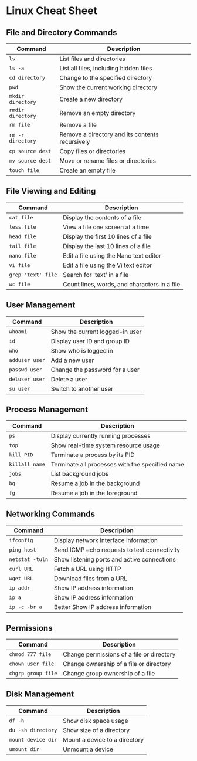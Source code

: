 # Linux Cheat Sheet

## File and Directory Commands

| **Command**        | **Description**                                 |
| ------------------ | ----------------------------------------------- |
| `ls`              | List files and directories                     |
| `ls -a`           | List all files, including hidden files         |
| `cd directory`    | Change to the specified directory              |
| `pwd`             | Show the current working directory             |
| `mkdir directory` | Create a new directory                         |
| `rmdir directory` | Remove an empty directory                      |
| `rm file`         | Remove a file                                  |
| `rm -r directory` | Remove a directory and its contents recursively|
| `cp source dest`  | Copy files or directories                      |
| `mv source dest`  | Move or rename files or directories            |
| `touch file`      | Create an empty file                           |

## File Viewing and Editing

| **Command**           | **Description**                                  |
| --------------------- | ------------------------------------------------ |
| `cat file`           | Display the contents of a file                  |
| `less file`          | View a file one screen at a time                |
| `head file`          | Display the first 10 lines of a file            |
| `tail file`          | Display the last 10 lines of a file             |
| `nano file`          | Edit a file using the Nano text editor          |
| `vi file`            | Edit a file using the Vi text editor            |
| `grep 'text' file`   | Search for 'text' in a file                     |
| `wc file`            | Count lines, words, and characters in a file    |

## User Management

| **Command**          | **Description**                                 |
| -------------------- | ----------------------------------------------- |
| `whoami`            | Show the current logged-in user                 |
| `id`                | Display user ID and group ID                    |
| `who`               | Show who is logged in                          |
| `adduser user`      | Add a new user                                  |
| `passwd user`       | Change the password for a user                  |
| `deluser user`      | Delete a user                                   |
| `su user`           | Switch to another user                         |

## Process Management

| **Command**         | **Description**                                 |
| ------------------- | ----------------------------------------------- |
| `ps`               | Display currently running processes             |
| `top`              | Show real-time system resource usage            |
| `kill PID`         | Terminate a process by its PID                  |
| `killall name`     | Terminate all processes with the specified name |
| `jobs`             | List background jobs                           |
| `bg`               | Resume a job in the background                 |
| `fg`               | Resume a job in the foreground                 |

## Networking Commands

| **Command**         | **Description**                                 |
| ------------------- | ----------------------------------------------- |
| `ifconfig`         | Display network interface information           |
| `ping host`        | Send ICMP echo requests to test connectivity    |
| `netstat -tuln`    | Show listening ports and active connections     |
| `curl URL`         | Fetch a URL using HTTP                          |
| `wget URL`         | Download files from a URL                       |
| `ip addr`          | Show IP address information                     |
| `ip a`             | Show IP address information                     |
| `ip -c -br a`      | Better Show IP address information              |


## Permissions

| **Command**             | **Description**                              |
| ----------------------- | -------------------------------------------- |
| `chmod 777 file`       | Change permissions of a file or directory    |
| `chown user file`      | Change ownership of a file or directory      |
| `chgrp group file`     | Change group ownership of a file             |

## Disk Management

| **Command**             | **Description**                              |
| ----------------------- | -------------------------------------------- |
| `df -h`               | Show disk space usage                        |
| `du -sh directory`    | Show size of a directory                     |
| `mount device dir`    | Mount a device to a directory                |
| `umount dir`          | Unmount a device                             |

